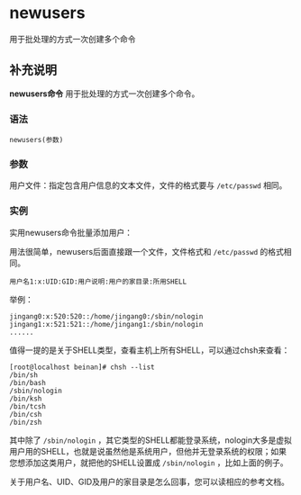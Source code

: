 #  newusers

用于批处理的方式一次创建多个命令

##  补充说明

**newusers命令** 用于批处理的方式一次创建多个命令。

###  语法

    
    
    newusers(参数)
    

###  参数

用户文件：指定包含用户信息的文本文件，文件的格式要与 ` /etc/passwd ` 相同。

###  实例

实用newusers命令批量添加用户：

用法很简单，newusers后面直接跟一个文件，文件格式和 ` /etc/passwd ` 的格式相同。

    
    
    用户名1:x:UID:GID:用户说明:用户的家目录:所用SHELL
    

举例：

    
    
    jingang0:x:520:520::/home/jingang0:/sbin/nologin
    jingang1:x:521:521::/home/jingang1:/sbin/nologin
    ......
    

值得一提的是关于SHELL类型，查看主机上所有SHELL，可以通过chsh来查看：

    
    
    [root@localhost beinan]# chsh --list
    /bin/sh
    /bin/bash
    /sbin/nologin
    /bin/ksh
    /bin/tcsh
    /bin/csh
    /bin/zsh
    

其中除了 ` /sbin/nologin `
，其它类型的SHELL都能登录系统，nologin大多是虚拟用户用的SHELL，也就是说虽然他是系统用户，但他并无登录系统的权限；如果您想添加这类用户，就把他的SHELL设置成
` /sbin/nologin ` ，比如上面的例子。

关于用户名、UID、GID及用户的家目录是怎么回事，您可以读相应的参考文档。

